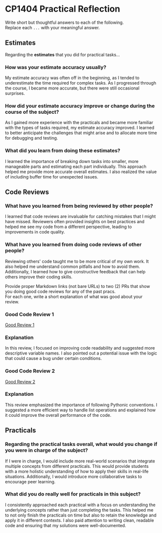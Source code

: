 # CP1404 Practical Reflection

Write short but thoughtful answers to each of the following.  
Replace each `...` with your meaningful answer.

## Estimates

Regarding the **estimates** that you did for practical tasks...

### How was your estimate accuracy usually?

My estimate accuracy was often off in the beginning, as I tended to underestimate the time required for complex tasks. As I progressed through the course, I became more accurate, but there were still occasional surprises.

### How did your estimate accuracy improve or change during the course of the subject?

As I gained more experience with the practicals and became more familiar with the types of tasks required, my estimate accuracy improved. I learned to better anticipate the challenges that might arise and to allocate more time for debugging and testing.

### What did you learn from doing these estimates?

I learned the importance of breaking down tasks into smaller, more manageable parts and estimating each part individually. This approach helped me provide more accurate overall estimates. I also realized the value of including buffer time for unexpected issues.

## Code Reviews

### What have you learned from being reviewed by other people?

I learned that code reviews are invaluable for catching mistakes that I might have missed. Reviewers often provided insights on best practices and helped me see my code from a different perspective, leading to improvements in code quality.

### What have you learned from doing code reviews of other people?

Reviewing others' code taught me to be more critical of my own work. It also helped me understand common pitfalls and how to avoid them. Additionally, I learned how to give constructive feedback that can help others improve their coding skills.

Provide proper Markdown links (not bare URLs) to two (2) PRs that show you doing good code reviews for any of the past pracs.  
For each one, write a short explanation of what was good about your review.

### Good Code Review 1

[Good Review 1](https://github.com/123yongzheng/CP1404-TR2/pull/6)

### Explanation

In this review, I focused on improving code readability and suggested more descriptive variable names. I also pointed out a potential issue with the logic that could cause a bug under certain conditions.

### Good Code Review 2

[Good Review 2]( https://github.com/TarshanVicknesan/cp1404practicals/pull/4)

### Explanation

This review emphasized the importance of following Pythonic conventions. I suggested a more efficient way to handle list operations and explained how it could improve the overall performance of the code.

## Practicals

### Regarding the **practical tasks** overall, what would you change if you were in charge of the subject?

If I were in charge, I would include more real-world scenarios that integrate multiple concepts from different practicals. This would provide students with a more holistic understanding of how to apply their skills in real-life situations. Additionally, I would introduce more collaborative tasks to encourage peer learning.

### What did you do really well for practicals in this subject?

I consistently approached each practical with a focus on understanding the underlying concepts rather than just completing the tasks. This helped me to not only finish the practicals on time but also to retain the knowledge and apply it in different contexts. I also paid attention to writing clean, readable code and ensuring that my solutions were well-documented.
